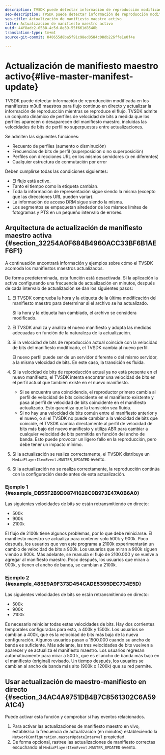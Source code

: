 ```yaml
---
description: TVSDK puede detectar información de reproducción modificada en los manifiestos m3u8 maestros para flujo continuo en directo y actualizar la información de reproducción mientras se reproduce el flujo. TVSDK admite un conjunto dinámico de perfiles de velocidad de bits a medida que los perfiles aparecen o desaparecen del manifiesto maestro, incluidas las velocidades de bits de perfil no superpuestas entre actualizaciones.
seo-description: TVSDK puede detectar información de reproducción modificada en los manifiestos m3u8 maestros para flujo continuo en directo y actualizar la información de reproducción mientras se reproduce el flujo. TVSDK admite un conjunto dinámico de perfiles de velocidad de bits a medida que los perfiles aparecen o desaparecen del manifiesto maestro, incluidas las velocidades de bits de perfil no superpuestas entre actualizaciones.
seo-title: Actualización de manifiesto maestro activo
title: Actualización de manifiesto maestro activo
uuid: 44f8adc2-0538-4c5d-8e39-55f661d8540b
translation-type: tm+mt
source-git-commit: 040655d8ba5f91c98ed0584c08db226ffe1e0f4e

---
```



# Actualización de manifiesto maestro activo{#live-master-manifest-update}

TVSDK puede detectar información de reproducción modificada en los manifiestos m3u8 maestros para flujo continuo en directo y actualizar la información de reproducción mientras se reproduce el flujo. TVSDK admite un conjunto dinámico de perfiles de velocidad de bits a medida que los perfiles aparecen o desaparecen del manifiesto maestro, incluidas las velocidades de bits de perfil no superpuestas entre actualizaciones.

Se admiten las siguientes funciones:

* Recuento de perfiles (aumento o disminución)
* Frecuencias de bits de perfil (superposición o no superposición)
* Perfiles con direcciones URL en los mismos servidores (o en diferentes)
* Cualquier estructura de conmutación por error

Deben cumplirse todas las condiciones siguientes:

* El flujo está activo.
* Tanto el tiempo como la etiqueta cambian.
* Toda la información de representación sigue siendo la misma (excepto que las direcciones URL pueden variar).
* La información de acceso DRM sigue siendo la misma.
* Los segmentos se empaquetan alrededor de los mismos límites de fotogramas y PTS en un pequeño intervalo de errores.

## Arquitectura de actualización de manifiesto maestro activa {#section_32254A0F684B4960ACC33BF6B1AEF6F1}

A continuación encontrará información y ejemplos sobre cómo el TVSDK acomoda los manifiestos maestros actualizados.

De forma predeterminada, esta función está desactivada. Si la aplicación la activa configurando una frecuencia de actualización en minutos, después de cada intervalo de actualización se dan los siguientes pasos:

1. El TVSDK comprueba la hora y la etiqueta de la última modificación del manifiesto maestro para determinar si el archivo se ha actualizado.

   Si la hora y la etiqueta han cambiado, el archivo se considera modificado.
1. El TVSDK analiza y analiza el nuevo manifiesto y adopta las medidas adecuadas en función de la naturaleza de la actualización.
1. Si la velocidad de bits de reproducción actual coincide con la velocidad de bits del manifiesto modificado, el TVSDK cambia al nuevo perfil.

   El nuevo perfil puede ser de un servidor diferente o del mismo servidor, a la misma velocidad de bits. En este caso, la transición es fluida.
1. Si la velocidad de bits de reproducción actual ya no está presente en el nuevo manifiesto, el TVSDK intenta encontrar una velocidad de bits en el perfil actual que también existe en el nuevo manifiesto.

   * Si se encuentra una coincidencia, el reproductor primero cambia al perfil de velocidad de bits coincidente en el manifiesto existente y pasa al perfil de velocidad de bits coincidente en el manifiesto actualizado. Esto garantiza que la transición sea fluida.
   * Si no hay una velocidad de bits común entre el manifiesto anterior y el nuevo, o si el TVSDK no puede cambiar a la velocidad de bits que coincide, el TVSDK cambia directamente al perfil de velocidad de bits más bajo del nuevo manifiesto y utiliza ABR para cambiar a cualquier velocidad de bits permitida en función del ancho de banda. Esto puede provocar un ligero fallo en la reproducción, pero debe tener un impacto mínimo.

1. Si la actualización se realiza correctamente, el TVSDK distribuye un `MediaPlayerItemEvent.MASTER_UPDATED` evento.
1. Si la actualización no se realiza correctamente, la reproducción continúa con la configuración desde antes de esta actualización.

### Ejemplo 1 {#example_DB55F2B9D98741628C9B973E47A0B6A0}

Las siguientes velocidades de bits se están retransmitiendo en directo:

* 500k
* 900k
* 2100k

El flujo de 2100k tiene algunos problemas, por lo que debe reiniciarse. El manifiesto maestro se actualiza para contener solo 500k y 900k. Poco después, los usuarios que ven este programa a 2100k experimentarán un cambio de velocidad de bits a 900k. Los usuarios que miran a 900k siguen viendo a 900k. Más adelante, se reanuda el flujo de 2100.000 y se vuelve a agregar al manifiesto maestro. Poco después, los usuarios que miran a 900k, y tienen el ancho de banda, se cambian a 2100k.

### Ejemplo 2 {#example_485E9A9F373D454CADE5395DEC734E5D}

Las siguientes velocidades de bits se están retransmitiendo en directo:

* 500k
* 900k
* 2100k

Es necesario reiniciar todas estas velocidades de bits. Hay dos corrientes temporales configuradas para esto, a 400k y 1500k. Los usuarios se cambian a 400k, que es la velocidad de bits más baja de la nueva configuración. Algunos usuarios pasan a 1500.000 cuando su ancho de banda es suficiente. Más adelante, las tres velocidades de bits vuelven a aparecer y se actualiza el manifiesto maestro. Los usuarios regresan automáticamente para mirar a 500 k, que es el ancho de banda más bajo en el manifiesto (original) revisado. Un tiempo después, los usuarios se cambian al ancho de banda más alto (900k o 1200k) que su red permite.

## Usar actualización de maestro-manifiesto en directo {#section_34AC4A9751DB4B7C8561302C6A59A1C4}

Puede activar esta función y comprobar si hay eventos relacionados.

1. Para activar las actualizaciones de manifiesto maestro en vivo, establezca la frecuencia de actualización (en minutos) estableciendo la `NetworkConfiguration.masterUpdateInterval` propiedad.
1. De forma opcional, rastree las actualizaciones de manifiesto correctas escuchando el `MediaPlayerItemEvent.MASTER_UPDATED` evento.

